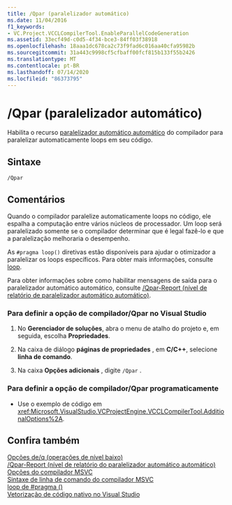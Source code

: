 ```yaml
---
title: /Qpar (paralelizador automático)
ms.date: 11/04/2016
f1_keywords:
- VC.Project.VCCLCompilerTool.EnableParallelCodeGeneration
ms.assetid: 33ecf49d-c0d5-4f34-bce3-84ff03f38918
ms.openlocfilehash: 18aaa1dc678ca2c73f9fad6c016aa40cfa95982b
ms.sourcegitcommit: 31a443c9998cf5cfbaff00fcf815b133f55b2426
ms.translationtype: MT
ms.contentlocale: pt-BR
ms.lasthandoff: 07/14/2020
ms.locfileid: "86373795"
---
```

# <a name="qpar-auto-parallelizer"></a>/Qpar (paralelizador automático)

Habilita o recurso [paralelizador automático automático](../../parallel/auto-parallelization-and-auto-vectorization.md) do compilador para paralelizar automaticamente loops em seu código.

## <a name="syntax"></a>Sintaxe

```
/Qpar
```

## <a name="remarks"></a>Comentários

Quando o compilador paralelize automaticamente loops no código, ele espalha a computação entre vários núcleos de processador. Um loop será paralelizado somente se o compilador determinar que é legal fazê-lo e que a paralelização melhoraria o desempenho.

As `#pragma loop()` diretivas estão disponíveis para ajudar o otimizador a paralelizar os loops específicos. Para obter mais informações, consulte [loop](../../preprocessor/loop.md).

Para obter informações sobre como habilitar mensagens de saída para o paralelizador automático automático, consulte [/Qpar-Report (nível de relatório de paralelizador automático automático)](qpar-report-auto-parallelizer-reporting-level.md).

### <a name="to-set-the-qpar-compiler-option-in-visual-studio"></a>Para definir a opção de compilador/Qpar no Visual Studio

1. No **Gerenciador de soluções**, abra o menu de atalho do projeto e, em seguida, escolha **Propriedades**.

1. Na caixa de diálogo **páginas de propriedades** , em **C/C++**, selecione **linha de comando**.

1. Na caixa **Opções adicionais** , digite `/Qpar` .

### <a name="to-set-the-qpar-compiler-option-programmatically"></a>Para definir a opção de compilador/Qpar programaticamente

- Use o exemplo de código em <xref:Microsoft.VisualStudio.VCProjectEngine.VCCLCompilerTool.AdditionalOptions%2A>.

## <a name="see-also"></a>Confira também

[Opções de/q (operações de nível baixo)](q-options-low-level-operations.md)<br/>
[/Qpar-Report (nível de relatório do paralelizador automático automático)](qpar-report-auto-parallelizer-reporting-level.md)<br/>
[Opções do compilador MSVC](compiler-options.md)<br/>
[Sintaxe de linha de comando do compilador MSVC](compiler-command-line-syntax.md)<br/>
[loop de #pragma ()](../../preprocessor/loop.md)<br/>
[Vetorização de código nativo no Visual Studio](https://docs.microsoft.com/archive/blogs/nativeconcurrency/auto-vectorizer-in-visual-studio-2012-overview)
